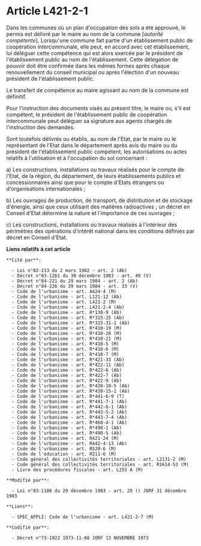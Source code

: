 # Article L421-2-1

Dans les communes où un plan d'occupation des sols a été approuvé, le permis est délivré par le maire au nom de la commune
[*autorité compétente*]. Lorsqu'une commune fait partie d'un établissement public de coopération intercommunale, elle peut,
en accord avec cet établissement, lui déléguer cette compétence qui est alors exercée par le président de l'établissement
public au nom de l'établissement. Cette délégation de pouvoir doit être confirmée dans les mêmes formes après chaque
renouvellement du conseil municipal ou après l'élection d'un nouveau président de l'établissement public.

Le transfert de compétence au maire agissant au nom de la commune est définitif.

Pour l'instruction des documents visés au présent titre, le maire ou, s'il est compétent, le président de l'établissement
public de coopération intercommunale peut déléguer sa signature aux agents chargés de l'instruction des demandes.

Sont toutefois délivrés ou établis, au nom de l'Etat, par le maire ou le représentant de l'Etat dans le département après
avis du maire ou du président de l'établissement public compétent, les autorisations ou actes relatifs à l'utilisation et à
l'occupation du sol concernant :

a) Les constructions, installations ou travaux réalisés pour le compte de l'Etat, de la région, du département, de leurs
établissements publics et concessionnaires ainsi que pour le compte d'Etats étrangers ou d'organisations internationales ;

b) Les ouvrages de production, de transport, de distribution et de stockage d'énergie, ainsi que ceux utilisant des matières
radioactives ; un décret en Conseil d'Etat détermine la nature et l'importance de ces ouvrages ;

c) Les constructions, installations ou travaux réalisés à l'intérieur des périmètres des opérations d'intérêt national dans
les conditions définies par décret en Conseil d'Etat.

**Liens relatifs à cet article**

	**Cité par**:

	  - Loi n°82-213 du 2 mars 1982 - art. 2 (Ab)
	  - Décret n°83-1261 du 30 décembre 1983 - art. 49 (V)
	  - Décret n°84-221 du 29 mars 1984 - art. 2 (Ab)
	  - Décret n°84-226 du 29 mars 1984 - art. 33 (V)
	  - Code de l'urbanisme - art. A424-4 (M)
	  - Code de l'urbanisme - art. L121-12 (Ab)
	  - Code de l'urbanisme - art. L421-2 (M)
	  - Code de l'urbanisme - art. L421-2-4 (Ab)
	  - Code de l'urbanisme - art. R*130-9 (Ab)
	  - Code de l'urbanisme - art. R*315-25 (Ab)
	  - Code de l'urbanisme - art. R*315-31-1 (Ab)
	  - Code de l'urbanisme - art. R*410-19 (M)
	  - Code de l'urbanisme - art. R*410-20 (M)
	  - Code de l'urbanisme - art. R*410-21 (M)
	  - Code de l'urbanisme - art. R*410-5 (M)
	  - Code de l'urbanisme - art. R*410-6 (M)
	  - Code de l'urbanisme - art. R*410-7 (M)
	  - Code de l'urbanisme - art. R*421-33 (Ab)
	  - Code de l'urbanisme - art. R*422-11 (Ab)
	  - Code de l'urbanisme - art. R*422-6 (Ab)
	  - Code de l'urbanisme - art. R*422-7 (Ab)
	  - Code de l'urbanisme - art. R*422-9 (Ab)
	  - Code de l'urbanisme - art. R*430-10-5 (Ab)
	  - Code de l'urbanisme - art. R*430-15-1 (Ab)
	  - Code de l'urbanisme - art. R*441-6-9 (T)
	  - Code de l'urbanisme - art. R*441-7-1 (Ab)
	  - Code de l'urbanisme - art. R*442-6-1 (Ab)
	  - Code de l'urbanisme - art. R*443-5-2 (Ab)
	  - Code de l'urbanisme - art. R*443-7-4 (Ab)
	  - Code de l'urbanisme - art. R*460-4-1 (Ab)
	  - Code de l'urbanisme - art. R*490-1 (Ab)
	  - Code de l'urbanisme - art. R*490-5 (Ab)
	  - Code de l'urbanisme - art. R421-24 (M)
	  - Code de l'urbanisme - art. R442-4-13 (Ab)
	  - Code de l'urbanisme - art. R520-6 (M)
	  - Code de l'éducation - art. R211-6 (M)
	  - Code général des collectivités territoriales - art. L2131-2 (M)
	  - Code général des collectivités territoriales - art. R1614-53 (M)
	  - Livre des procédures fiscales - art. L255 A (M)

	**Modifié par**:

	  - Loi n°83-1186 du 29 décembre 1983 - art. 29 () JORF 31 décembre 1983

	**Liens**:

	  - SPEC_APPLI: Code de l'urbanisme - art. L421-2-7 (M)

	**Codifié par**:

	  - Décret n°73-1022 1973-11-08 JORF 13 NOVEMBRE 1973
